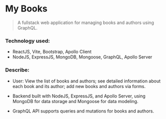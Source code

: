 # My Books

> A fullstack web application for managing books and authors using GraphQL.

### Technology used:

- ReactJS, Vite, Bootstrap, Apollo Client
- NodeJS, ExpressJS, MongoDB, Mongoose, GraphQL, Apollo Server

### Describe:

- User: View the list of books and authors; see detailed information about each book and its author; add new books and authors via forms.

- Backend built with NodeJS, ExpressJS, and Apollo Server, using MongoDB for data storage and Mongoose for data modeling.

- GraphQL API supports queries and mutations for books and authors.
